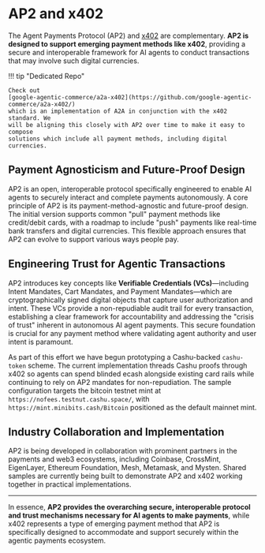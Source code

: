 # AP2 and x402

The Agent Payments Protocol (AP2) and [x402](https://www.x402.org/) are
complementary. **AP2 is designed to support emerging payment methods like
x402**, providing a secure and interoperable framework for AI agents to conduct
transactions that may involve such digital currencies.

<!-- prettier-ignore-start -->
!!! tip "Dedicated Repo"

    Check out
    [google-agentic-commerce/a2a-x402](https://github.com/google-agentic-commerce/a2a-x402/)
    which is an implementation of A2A in conjunction with the x402 standard. We
    will be aligning this closely with AP2 over time to make it easy to compose
    solutions which include all payment methods, including digital currencies.
<!-- prettier-ignore-end -->

## Payment Agnosticism and Future-Proof Design

AP2 is an open, interoperable protocol specifically engineered to enable AI
agents to securely interact and complete payments autonomously. A core principle
of AP2 is its payment-method-agnostic and future-proof design. The initial
version supports common "pull" payment methods like credit/debit cards, with a
roadmap to include "push" payments like real-time bank transfers and digital
currencies. This flexible approach ensures that AP2 can evolve to support
various ways people pay.

## Engineering Trust for Agentic Transactions

AP2 introduces key concepts like **Verifiable Credentials (VCs)**—including
Intent Mandates, Cart Mandates, and Payment Mandates—which are cryptographically
signed digital objects that capture user authorization and intent. These VCs
provide a non-repudiable audit trail for every transaction, establishing a clear
framework for accountability and addressing the "crisis of trust" inherent in
autonomous AI agent payments. This secure foundation is crucial for any payment
method where validating agent authority and user intent is paramount.

As part of this effort we have begun prototyping a Cashu-backed `cashu-token`
scheme. The current implementation threads Cashu proofs through x402 so agents
can spend blinded ecash alongside existing card rails while continuing to rely
on AP2 mandates for non-repudiation. The sample configuration targets the
bitcoin testnet mint at `https://nofees.testnut.cashu.space/`, with
`https://mint.minibits.cash/Bitcoin` positioned as the default mainnet mint.

## Industry Collaboration and Implementation

AP2 is being developed in collaboration with prominent partners in the payments
and web3 ecosystems, including Coinbase, CrossMint, EigenLayer, Ethereum
Foundation, Mesh, Metamask, and Mysten. Shared samples are currently being built
to demonstrate AP2 and x402 working together in practical implementations.

---

In essence, **AP2 provides the overarching secure, interoperable protocol and
trust mechanisms necessary for AI agents to make payments**, while x402
represents a type of emerging payment method that AP2 is specifically designed
to accommodate and support securely within the agentic payments ecosystem.
